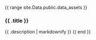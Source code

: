 {{ range site.Data.public.data_assets }}

### {{ .title }}

{{ .description | markdownify }}
{{ end }}
